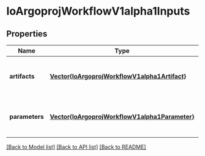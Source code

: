 # IoArgoprojWorkflowV1alpha1Inputs


## Properties
Name | Type | Description | Notes
------------ | ------------- | ------------- | -------------
**artifacts** | [**Vector{IoArgoprojWorkflowV1alpha1Artifact}**](IoArgoprojWorkflowV1alpha1Artifact.md) | Artifact are a list of artifacts passed as inputs | [optional] [default to nothing]
**parameters** | [**Vector{IoArgoprojWorkflowV1alpha1Parameter}**](IoArgoprojWorkflowV1alpha1Parameter.md) | Parameters are a list of parameters passed as inputs | [optional] [default to nothing]


[[Back to Model list]](../README.md#models) [[Back to API list]](../README.md#api-endpoints) [[Back to README]](../README.md)


